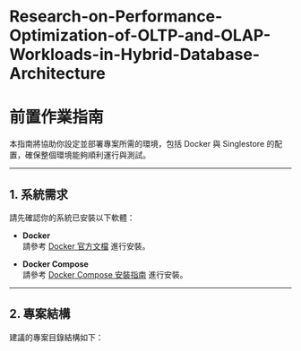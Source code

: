 # Research-on-Performance-Optimization-of-OLTP-and-OLAP-Workloads-in-Hybrid-Database-Architecture
# 前置作業指南

本指南將協助你設定並部署專案所需的環境，包括 Docker 與 Singlestore 的配置，確保整個環境能夠順利運行與測試。

---

## 1. 系統需求

請先確認你的系統已安裝以下軟體：

- **Docker**  
  請參考 [Docker 官方文檔](https://docs.docker.com/get-docker/) 進行安裝。

- **Docker Compose**  
  請參考 [Docker Compose 安裝指南](https://docs.docker.com/compose/install/) 進行安裝。

---

## 2. 專案結構

建議的專案目錄結構如下：
